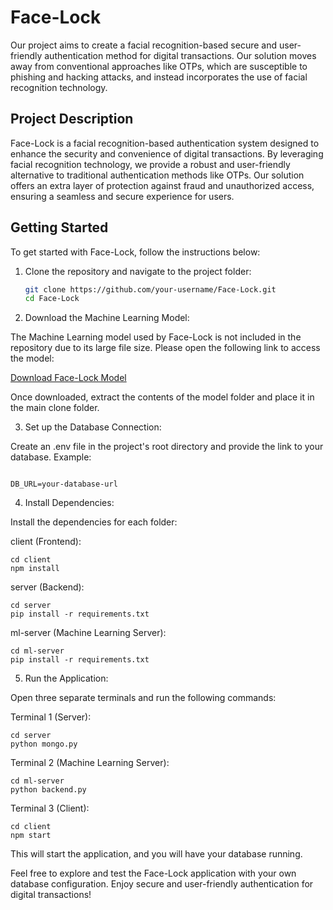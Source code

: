 # Face-Lock

Our project aims to create a facial recognition-based secure and user-friendly authentication method for digital transactions. Our solution moves away from conventional approaches like OTPs, which are susceptible to phishing and hacking attacks, and instead incorporates the use of facial recognition technology.

## Project Description

Face-Lock is a facial recognition-based authentication system designed to enhance the security and convenience of digital transactions. By leveraging facial recognition technology, we provide a robust and user-friendly alternative to traditional authentication methods like OTPs. Our solution offers an extra layer of protection against fraud and unauthorized access, ensuring a seamless and secure experience for users.

## Getting Started

To get started with Face-Lock, follow the instructions below:

1. Clone the repository and navigate to the project folder:

   ```bash
   git clone https://github.com/your-username/Face-Lock.git
   cd Face-Lock
   ```

2. Download the Machine Learning Model:

The Machine Learning model used by Face-Lock is not included in the repository due to its large file size. Please open the following link to access the model:

[Download Face-Lock Model](https://drive.google.com/drive/folders/1X2xiv2WdVnAF_1swaHiJwb5Ehd7jHy2e?usp=sharing)

Once downloaded, extract the contents of the model folder and place it in the main clone folder.

3. Set up the Database Connection:

Create an .env file in the project's root directory and provide the link to your database. Example:

```

DB_URL=your-database-url

```

4. Install Dependencies:

Install the dependencies for each folder:

client (Frontend):

```
cd client
npm install
```

server (Backend):

```
cd server
pip install -r requirements.txt
```

ml-server (Machine Learning Server):

```
cd ml-server
pip install -r requirements.txt
```

5. Run the Application:

Open three separate terminals and run the following commands:

Terminal 1 (Server):

```
cd server
python mongo.py
```

Terminal 2 (Machine Learning Server):

```
cd ml-server
python backend.py
```

Terminal 3 (Client):

```
cd client
npm start
```

This will start the application, and you will have your database running.

Feel free to explore and test the Face-Lock application with your own database configuration. Enjoy secure and user-friendly authentication for digital transactions!
